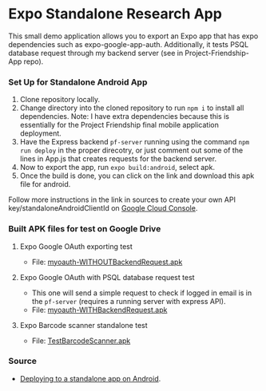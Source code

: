 # Expo Standalone Research App

This small demo application allows you to export an Expo app that has expo dependencies such as expo-google-app-auth. Additionally, it tests PSQL database request through my backend server (see in Project-Friendship-App repo). 

### Set Up for Standalone Android App

1. Clone repository locally. 
1. Change directory into the cloned repository to run `npm i` to install all dependencies.
    Note: I have extra dependencies because this is essentially for the Project Friendship final mobile application deployment.
1. Have the Express backend `pf-server` running using the command `npm run deploy` in the proper direcotry, or just comment out some of the lines in App.js that creates requests for the backend server. 
1. Now to export the app, run `expo build:android`, select apk.
1. Once the build is done, you can click on the link and download this apk file for android. 

Follow more instructions in the link in sources to create your own API key/standaloneAndroidClientId on [Google Cloud Console](https://console.cloud.google.com/apis/credentials?project=project-friendship-344505).

### Built APK files for test on Google Drive

1. Expo Google OAuth exporting test
    * File: [myoauth-WITHOUTBackendRequest.apk](https://drive.google.com/file/d/1J9mlqBuYh45ffjRoS_A3kjLe5JR_imNc/view?usp=sharing)


1. Expo Google OAuth with PSQL database request test
    * This one will send a simple request to check if logged in email is in the `pf-server` (requires a running server with express API).
    * File: [myoauth-WITHBackendRequest.apk](https://drive.google.com/file/d/1nZ6pbXsZSd5wRlIFwlbdritrz5hAnCC0/view?usp=sharing)


1. Expo Barcode scanner standalone test
    * File: [TestBarcodeScanner.apk](https://drive.google.com/file/d/1tRxw6VVnWsLTZ9T4oUhXw5ZBPdIb16Wd/view?usp=sharing)

### Source

* [Deploying to a standalone app on Android](https://docs.expo.dev/versions/v43.0.0/sdk/google/#deploying-to-a-standalone-app-on-android).